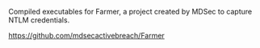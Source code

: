 Compiled executables for Farmer, a project created by MDSec to capture NTLM credentials.

https://github.com/mdsecactivebreach/Farmer
